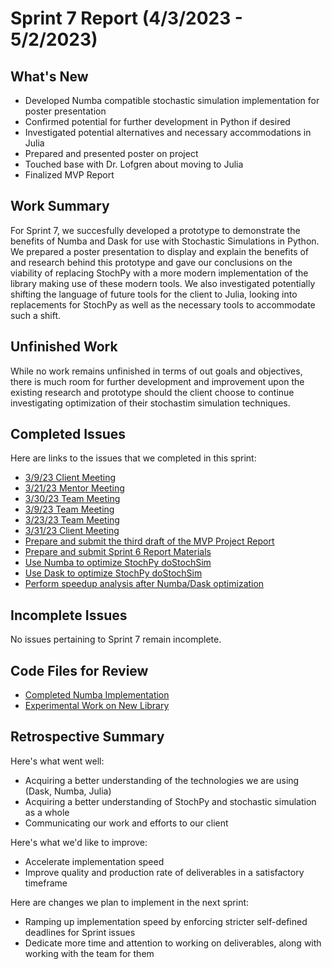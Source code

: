 # Sprint 7 Report (4/3/2023 - 5/2/2023)

## What's New
 * Developed Numba compatible stochastic simulation implementation for poster presentation
 * Confirmed potential for further development in Python if desired
 * Investigated potential alternatives and necessary accommodations in Julia
 * Prepared and presented poster on project
 * Touched base with Dr. Lofgren about moving to Julia
 * Finalized MVP Report

## Work Summary
For Sprint 7, we succesfully developed a prototype to demonstrate the benefits of Numba and Dask for use with Stochastic Simulations in Python. We prepared a poster presentation to display and explain the benefits of and research behind this prototype and gave our conclusions on the viability of replacing StochPy with a more modern implementation of the library making use of these modern tools. We also investigated potentially shifting the language of future tools for the client to Julia, looking into replacements for StochPy as well as the necessary tools to accommodate such a shift.

## Unfinished Work
While no work remains unfinished in terms of out goals and objectives, there is much room for further development and improvement upon the existing research and prototype should the client choose to continue investigating optimization of their stochastim simulation techniques.

## Completed Issues
Here are links to the issues that we completed in this sprint:
* [3/9/23 Client Meeting](https://github.com/WSUCptSCapstone-Fall2022Spring2023/remi-hpcstochpy/issues/78)
* [3/21/23 Mentor Meeting](https://github.com/WSUCptSCapstone-Fall2022Spring2023/remi-hpcstochpy/issues/79)
* [3/30/23 Team Meeting](https://github.com/WSUCptSCapstone-Fall2022Spring2023/remi-hpcstochpy/issues/82)
* [3/9/23 Team Meeting](https://github.com/WSUCptSCapstone-Fall2022Spring2023/remi-hpcstochpy/issues/77)
* [3/23/23 Team Meeting](https://github.com/WSUCptSCapstone-Fall2022Spring2023/remi-hpcstochpy/issues/80)
* [3/31/23 Client Meeting](https://github.com/WSUCptSCapstone-Fall2022Spring2023/remi-hpcstochpy/issues/81)
* [Prepare and submit the third draft of the MVP Project Report](https://github.com/WSUCptSCapstone-Fall2022Spring2023/remi-hpcstochpy/issues/94)
* [Prepare and submit Sprint 6 Report Materials](https://github.com/WSUCptSCapstone-Fall2022Spring2023/remi-hpcstochpy/issues/97)
* [Use Numba to optimize StochPy doStochSim](https://github.com/WSUCptSCapstone-Fall2022Spring2023/remi-hpcstochpy/issues/44)
* [Use Dask to optimize StochPy doStochSim](https://github.com/WSUCptSCapstone-Fall2022Spring2023/remi-hpcstochpy/issues/39)
* [Perform speedup analysis after Numba/Dask optimization](https://github.com/WSUCptSCapstone-Fall2022Spring2023/remi-hpcstochpy/issues/40)

 ## Incomplete Issues
No issues pertaining to Sprint 7 remain incomplete. 

## Code Files for Review
* [Completed Numba Implementation](https://github.com/WSUCptSCapstone-Fall2022Spring2023/remi-hpcstochpy/compare/main...numba-testing)
* [Experimental Work on New Library](https://github.com/WSUCptSCapstone-Fall2022Spring2023/remi-hpcstochpy/pull/114/files)
 
## Retrospective Summary
Here's what went well:
  * Acquiring a better understanding of the technologies we are using (Dask, Numba, Julia)
  * Acquiring a better understanding of StochPy and stochastic simulation as a whole
  * Communicating our work and efforts to our client
 
Here's what we'd like to improve:
   * Accelerate implementation speed
   * Improve quality and production rate of deliverables in a satisfactory timeframe
  
Here are changes we plan to implement in the next sprint:
   * Ramping up implementation speed by enforcing stricter self-defined deadlines for Sprint issues
   * Dedicate more time and attention to working on deliverables, along with working with the team for them
